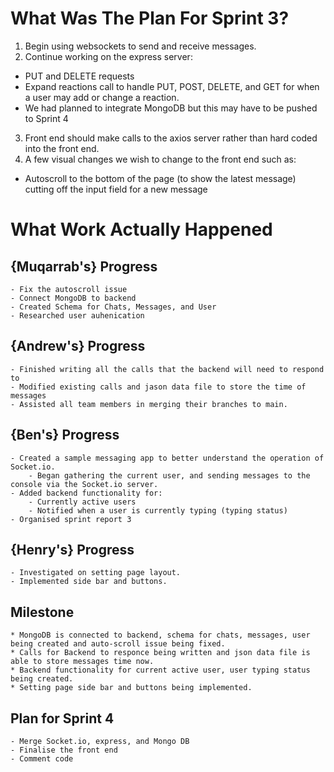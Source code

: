 # What Was The Plan For Sprint 3?

1. Begin using websockets to send and receive messages.
2. Continue working on the express server:

- PUT and DELETE requests
- Expand reactions call to handle PUT, POST, DELETE, and GET for when a user may add or change a reaction.
- We had planned to integrate MongoDB but this may have to be pushed to Sprint 4

3. Front end should make calls to the axios server rather than hard coded into the front end.
4. A few visual changes we wish to change to the front end such as:

- Autoscroll to the bottom of the page (to show the latest message) cutting off the input field for a new message

# What Work Actually Happened

## {Muqarrab's} Progress

    - Fix the autoscroll issue
    - Connect MongoDB to backend
    - Created Schema for Chats, Messages, and User
    - Researched user auhenication

## {Andrew's} Progress

    - Finished writing all the calls that the backend will need to respond to
    - Modified existing calls and jason data file to store the time of messages
    - Assisted all team members in merging their branches to main.

## {Ben's} Progress

    - Created a sample messaging app to better understand the operation of Socket.io.
        - Began gathering the current user, and sending messages to the console via the Socket.io server.
    - Added backend functionality for:
        - Currently active users
        - Notified when a user is currently typing (typing status)
    - Organised sprint report 3

## {Henry's} Progress

    - Investigated on setting page layout.
    - Implemented side bar and buttons.

## Milestone
    * MongoDB is connected to backend, schema for chats, messages, user being created and auto-scroll issue being fixed.
    * Calls for Backend to responce being written and json data file is able to store messages time now.
    * Backend functionality for current active user, user typing status being created.
    * Setting page side bar and buttons being implemented.

## Plan for Sprint 4

    - Merge Socket.io, express, and Mongo DB
    - Finalise the front end
    - Comment code
